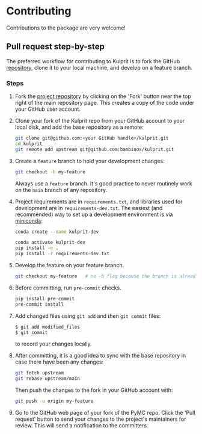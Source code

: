 # Contributing

Contributions to the package are very welcome! 



## Pull request step-by-step

The preferred workflow for contributing to Kulprit is to fork the GitHub [repository](https://github.com/bambinos/kulprit), clone it to your local machine, and develop on a feature branch.

### Steps

1. Fork the [project repository](https://github.com/bambinos/kulprit/) by clicking on the 'Fork' button near the top right of the main repository page. This creates a copy of the code under your GitHub user account.

1. Clone your fork of the Kulprit repo from your GitHub account to your local disk, and add the base repository as a remote:

   ```bash
   git clone git@github.com:<your GitHub handle>/kulprit.git
   cd kulprit 
   git remote add upstream git@github.com:bambinos/kulprit.git
   ```

1. Create a ``feature`` branch to hold your development changes:

   ```bash
   git checkout -b my-feature
   ```

   Always use a ``feature`` branch. It's good practice to never routinely work on the ``main`` branch of any repository.

1. Project requirements are in ``requirements.txt``, and libraries used for development are in ``requirements-dev.txt``.
   The easiest (and recommended) way to set up a development environment is via [miniconda](https://docs.conda.io/en/latest/miniconda.html):

   ```bash
   conda create --name kulprit-dev
   ```

   ```bash
   conda activate kulprit-dev
   pip install -e .
   pip install -r requirements-dev.txt
   ```


1. Develop the feature on your feature branch.

   ```bash
   git checkout my-feature   # no -b flag because the branch is already created
   ```

1. Before committing, run `pre-commit` checks.

   ```bash
   pip install pre-commit
   pre-commit install
   ```

1. Add changed files using ``git add`` and then ``git commit`` files:

   ```bash
   $ git add modified_files
   $ git commit
   ```

   to record your changes locally.

1. After committing, it is a good idea to sync with the base repository in case there have been any changes:
   ```bash
   git fetch upstream
   git rebase upstream/main
   ```

   Then push the changes to the fork in your GitHub account with:

   ```bash
   git push -u origin my-feature
   ```

1. Go to the GitHub web page of your fork of the PyMC repo.
   Click the 'Pull request' button to send your changes to the project's maintainers for review.
   This will send a notification to the committers.
